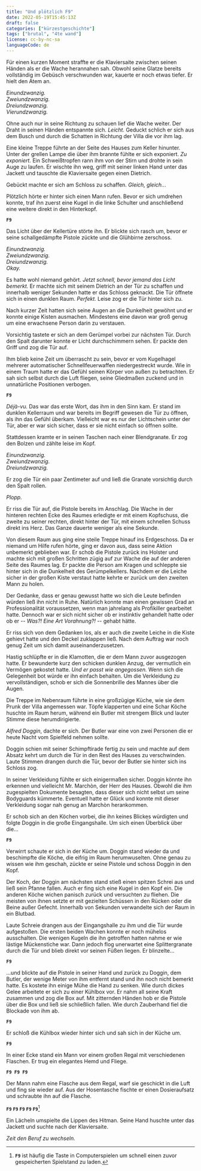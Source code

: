```yaml
---
title: "Und plötzlich F9"
date: 2022-05-19T15:45:13Z
draft: false
categories: ["kürzestgeschichte"]
tags: ["brutal", "4te wand"]
license: cc-by-nc-sa
languageCode: de
---
```


Für einen kurzen Moment straffte er die Klaviersaite zwischen seinen Händen als er die Wache herannahen sah. Obwohl seine Glatze bereits vollständig im Gebüsch verschwunden war, kauerte er noch etwas tiefer. Er hielt den Atem an.

*Einundzwanzig.*  
*Zweiundzwanzig.*  
*Dreiundzwanzig.*  
*Vierundzwanzig.*

Ohne auch nur in seine Richtung zu schauen lief die Wache weiter. Der Draht in seinen Händen entspannte sich. *Leicht.* Geduckt schlich er sich aus dem Busch und durch die Schatten in Richtung der Villa die vor ihm lag.

Eine kleine Treppe führte an der Seite des Hauses zum Keller hinunter. Unter der grellen Lampe die über ihm brannte fühlte er sich exponiert. *Zu exponiert.* Ein Schweißtropfen rann ihm von der Stirn und drohte in sein Auge zu laufen. Er wischte ihn weg, griff mit seiner linken Hand unter das Jackett und tauschte die Klaviersaite gegen einen Dietrich.

Gebückt machte er sich am Schloss zu schaffen. *Gleich, gleich...*

Plötzlich hörte er hinter sich einen Mann rufen. Bevor er sich umdrehen konnte, traf ihn zuerst eine Kugel in die linke Schulter und anschließend eine weitere direkt in den Hinterkopf.

**`F9`**

Das Licht über der Kellertüre störte ihn. Er blickte sich rasch um, bevor er seine schallgedämpfte Pistole zückte und die Glühbirne zerschoss.

*Einundzwanzig.*  
*Zweiundzwanzig.*  
*Dreiundzwanzig.*  
*Okay.*

Es hatte wohl niemand gehört. *Jetzt schnell, bevor jemand das Licht bemerkt.* Er machte sich mit seinem Dietrich an der Tür zu schaffen und innerhalb weniger Sekunden hatte er das Schloss geknackt. Die Tür öffnete sich in einen dunklen Raum. *Perfekt.* Leise zog er die Tür hinter sich zu.

Nach kurzer Zeit hatten sich seine Augen an die Dunkelheit gewöhnt und er konnte einige Kisten ausmachen. Mindestens eine davon war groß genug um eine erwachsene Person darin zu verstauen.

Vorsichtig tastete er sich an dem Gerümpel vorbei zur nächsten Tür. Durch den Spalt darunter konnte er Licht durchschimmern sehen. Er packte den Griff und zog die Tür auf.

Ihm blieb keine Zeit um überrascht zu sein, bevor er vom Kugelhagel mehrerer automatischer Schnellfeuerwaffen niedergestreckt wurde. Wie in einem Traum hatte er das Gefühl seinen Körper von außen zu betrachten. Er sah sich selbst durch die Luft fliegen, seine Gliedmaßen zuckend und in unnatürliche Positionen verbogen.

**`F9`**

*Déjà-vu.* Das war das erste Wort, das ihm in den Sinn kam. Er stand im dunklen Kellerraum und war bereits im Begriff gewesen die Tür zu öffnen, als ihn das Gefühl überkam. Vielleicht war es nur der Lichtschein unter der Tür, aber er war sich sicher, dass er sie nicht einfach so öffnen sollte.

Stattdessen kramte er in seinen Taschen nach einer Blendgranate. Er zog den Bolzen und zählte leise im Kopf.

*Einundzwanzig.*  
*Zweiundzwanzig.*  
*Dreiundzwanzig.*  

Er zog die Tür ein paar Zentimeter auf und ließ die Granate vorsichtig durch den Spalt rollen.

*Plopp.*

Er riss die Tür auf, die Pistole bereits im Anschlag. Die Wache in der hinteren rechten Ecke des Raumes erledigte er mit einem Kopfschuss, die zweite zu seiner rechten, direkt hinter der Tür, mit einem schnellen Schuss direkt ins Herz. Das Ganze dauerte weniger als eine Sekunde.

Von diesem Raum aus ging eine steile Treppe hinauf ins Erdgeschoss. Da er niemand um Hilfe rufen hörte, ging er davon aus, dass seine Aktion unbemerkt geblieben war. Er schob die Pistole zurück ins Holster und machte sich mit großen Schritten zügig auf zur Wache die auf der anderen Seite des Raumes lag. Er packte die Person am Kragen und schleppte sie hinter sich in die Dunkelheit des Gerümpelkellers. Nachdem er die Leiche sicher in der großen Kiste verstaut hatte kehrte er zurück um den zweiten Mann zu holen.

Der Gedanke, dass er genau gewusst hatte wo sich die Leute befinden würden ließ ihn nicht in Ruhe. Natürlich konnte man einen gewissen Grad an Professionalität voraussetzen, wenn man jahrelang als Profikiller gearbeitet hatte. Dennoch war er sich nicht sicher ob er instinktiv gehandelt hatte oder ob er -- *Was?! Eine Art Vorahnung?!* -- gehabt hätte.

Er riss sich von dem Gedanken los, als er auch die zweite Leiche in die Kiste gehievt hatte und den Deckel zuklappen ließ. Nach dem Auftrag war noch genug Zeit um sich damit auseinanderzusetzen.

Hastig schlüpfte er in die Klamotten, die er dem Mann zuvor ausgezogen hatte. Er bewunderte kurz den schicken dunklen Anzug, der vermutlich ein Vermögen gekostet hatte. *Und er passt wie angegossen.* Wenn sich die Gelegenheit bot würde er ihn einfach behalten. Um die Verkleidung zu vervollständigen, schob er sich die Sonnenbrille des Mannes über die Augen.

Die Treppe im Nebenraum führte in eine großzügige Küche, wie sie dem Prunk der Villa angemessen war. Töpfe klapperten und eine Schar Köche huschte im Raum herum, während ein Butler mit strengem Blick und lauter Stimme diese herumdirigierte.

*Alfred Doggin*, dachte er sich. Der Butler war eine von zwei Personen die er heute Nacht vom Spielfeld nehmen sollte.

Doggin schien mit seiner Schimpftirade fertig zu sein und machte auf dem Absatz kehrt um durch die Tür in den Rest des Hauses zu verschwinden. Laute Stimmen drangen durch die Tür, bevor der Butler sie hinter sich ins Schloss zog.

In seiner Verkleidung fühlte er sich einigermaßen sicher. Doggin könnte ihn erkennen und vielleicht Mr. Marchòn, der Herr des Hauses. Obwohl die ihm zugespielten Dokumente besagten, dass dieser sich nicht selbst um seine Bodyguards kümmerte. Eventuell hatte er Glück und konnte mit dieser Verkleidung sogar nah genug an Marchòn herankommen.

Er schob sich an den Köchen vorbei, die ihn keines Blickes würdigten und folgte Doggin in die große Eingangshalle. Um sich einen Überblick über die...

**`F9`**

Verwirrt schaute er sich in der Küche um. Doggin stand wieder da und beschimpfte die Köche, die eifrig im Raum herumwuselten. Ohne genau zu wissen wie ihm geschah, zückte er seine Pistole und schoss Doggin in den Kopf.

Der Koch, der Doggin am nächsten stand stieß einen spitzen Schrei aus und ließ sein Pfanne fallen. Auch er fing sich eine Kugel in den Kopf ein. Die anderen Köche wichen panisch zurück und versuchten zu fliehen. Die meisten von ihnen setzte er mit gezielten Schüssen in den Rücken oder die Beine außer Gefecht. Innerhalb von Sekunden verwandelte sich der Raum in ein Blutbad.

Laute Schreie drangen aus der Eingangshalle zu ihm und die Tür wurde aufgestoßen. Die ersten beiden Wachen konnte er noch mühelos ausschalten. Die wenigen Kugeln die ihn getroffen hatten nahme er wie lästige Mückenstiche war. Dann jedoch flog unerwartet eine Splittergranate durch die Tür und blieb direkt vor seinen Füßen liegen. Er blinzelte...

**`F9`**

...und blickte auf die Pistole in seiner Hand und zurück zu Doggin, dem Butler, der wenige Meter von ihm entfernt stand und ihn noch nicht bemerkt hatte. Es kostete ihn einige Mühe die Hand zu senken. Wie durch dickes Gelee arbeitete er sich zu einer Kühlbox vor. Er nahm all seine Kraft zusammen und zog die Box auf. Mit zitternden Händen hob er die Pistole über die Box und ließ sie schließlich fallen. Wie durch Zauberhand fiel die Blockade von ihm ab.

**`F9`**

Er schloß die Kühlbox wieder hinter sich und sah sich in der Küche um.

**`F9`**

In einer Ecke stand ein Mann vor einem großen Regal mit verschiedenen Flaschen. Er trug ein elegantes Hemd und Fliege.

**`F9 F9 F9`**

Der Mann nahm eine Flasche aus dem Regal, warf sie geschickt in die Luft und fing sie wieder auf. Aus der Hosentasche fischte er einen Dosieraufsatz und schraubte ihn auf die Flasche.

**`F9` `F9` `F9` `F9` `F9`**[^f9]

Ein Lächeln umspielte die Lippen des Hitman. Seine Hand huschte unter das Jackett und suchte nach der Klaviersaite.

*Zeit den Beruf zu wechseln.*

[^f9]: **`F9`** ist häufig die Taste in Computerspielen um schnell einen zuvor gespeicherten Spielstand zu laden.
